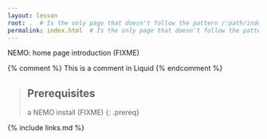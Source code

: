 ```yaml
---
layout: lesson
root: .  # Is the only page that doesn't follow the pattern /:path/index.html
permalink: index.html  # Is the only page that doesn't follow the pattern /:path/index.html
---
```

NEMO: home page introduction (FIXME)

<!-- this is an html comment -->

{% comment %} This is a comment in Liquid {% endcomment %}

> ## Prerequisites
>
> a NEMO install (FIXME)
{: .prereq}

{% include links.md %}
